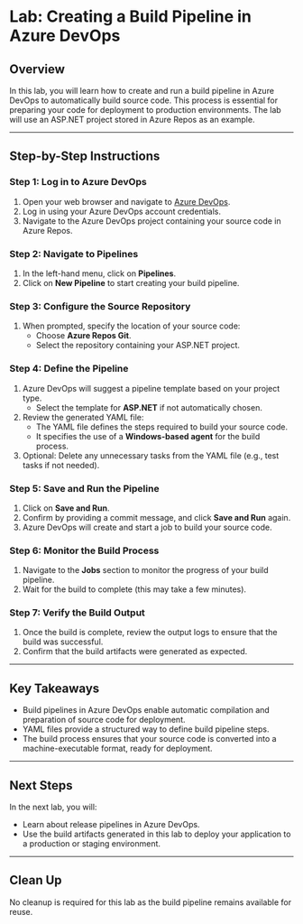 # Lab: Creating a Build Pipeline in Azure DevOps

## Overview
In this lab, you will learn how to create and run a build pipeline in Azure DevOps to automatically build source code. This process is essential for preparing your code for deployment to production environments. The lab will use an ASP.NET project stored in Azure Repos as an example.

---

## Step-by-Step Instructions

### Step 1: Log in to Azure DevOps
1. Open your web browser and navigate to [Azure DevOps](https://dev.azure.com/).
2. Log in using your Azure DevOps account credentials.
3. Navigate to the Azure DevOps project containing your source code in Azure Repos.

### Step 2: Navigate to Pipelines
1. In the left-hand menu, click on **Pipelines**.
2. Click on **New Pipeline** to start creating your build pipeline.

### Step 3: Configure the Source Repository
1. When prompted, specify the location of your source code:
   - Choose **Azure Repos Git**.
   - Select the repository containing your ASP.NET project.

### Step 4: Define the Pipeline
1. Azure DevOps will suggest a pipeline template based on your project type.
   - Select the template for **ASP.NET** if not automatically chosen.
2. Review the generated YAML file:
   - The YAML file defines the steps required to build your source code.
   - It specifies the use of a **Windows-based agent** for the build process.
3. Optional: Delete any unnecessary tasks from the YAML file (e.g., test tasks if not needed).

### Step 5: Save and Run the Pipeline
1. Click on **Save and Run**.
2. Confirm by providing a commit message, and click **Save and Run** again.
3. Azure DevOps will create and start a job to build your source code.

### Step 6: Monitor the Build Process
1. Navigate to the **Jobs** section to monitor the progress of your build pipeline.
2. Wait for the build to complete (this may take a few minutes).

### Step 7: Verify the Build Output
1. Once the build is complete, review the output logs to ensure that the build was successful.
2. Confirm that the build artifacts were generated as expected.

---

## Key Takeaways
- Build pipelines in Azure DevOps enable automatic compilation and preparation of source code for deployment.
- YAML files provide a structured way to define build pipeline steps.
- The build process ensures that your source code is converted into a machine-executable format, ready for deployment.

---

## Next Steps
In the next lab, you will:
- Learn about release pipelines in Azure DevOps.
- Use the build artifacts generated in this lab to deploy your application to a production or staging environment.

---

## Clean Up
No cleanup is required for this lab as the build pipeline remains available for reuse.

